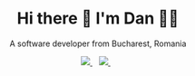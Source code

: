 <h1 align='center'>
  Hi there 👋 I'm Dan 👨‍💻
</h1>

<p align='center'>
  A software developer from Bucharest, Romania
</p>



<p align='center'>
  
  <a href="https://www.linkedin.com/in/dan-ionescu-0a256b44">
    <img src="https://img.shields.io/badge/LinkedIn-0077B5?style=for-the-badge&logo=linkedin&logoColor=white" />
  </a>&nbsp;&nbsp;
  <a href="https://www.instructables.com/member/danionescu/instructables">
    <img src="https://a11ybadges.com/badge?logo=instructables" />        
  </a>&nbsp;&nbsp;
  
</p>

<!--
**danionescu0/danionescu0** is a ✨ _special_ ✨ repository because its `README.md` (this file) appears on your GitHub profile.

Here are some ideas to get you started:

- 🔭 I’m currently working on ...
- 🌱 I’m currently learning ...
- 👯 I’m looking to collaborate on ...
- 🤔 I’m looking for help with ...
- 💬 Ask me about ...
- 📫 How to reach me: ...
- 😄 Pronouns: ...
- ⚡ Fun fact: ...
-->
